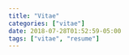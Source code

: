 ```yaml
---
title: "Vitae"
categories: ["vitae"]
date: 2018-07-28T01:52:59-05:00
tags: ["vitae", "resume"]
---
```

